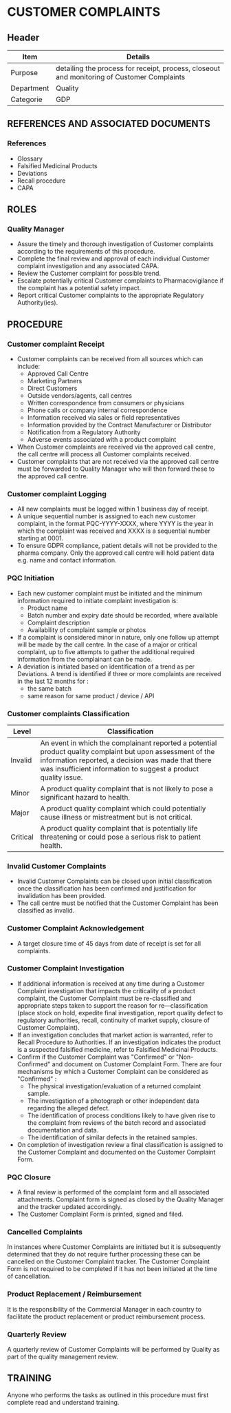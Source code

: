 # CUSTOMER COMPLAINTS

## Header

|Item          |Details                                                                                    | 
|--------------|-------------------------------------------------------------------------------------------| 
|Purpose       |detailing the process for receipt, process, closeout and monitoring of Customer Complaints | 
|Department    |Quality                                                                                    |   
|Categorie     |GDP                                                                                        | 

## REFERENCES AND ASSOCIATED DOCUMENTS

### References

* Glossary
* Falsified Medicinal Products
* Deviations
* Recall procedure
* CAPA

## ROLES

### Quality Manager
 
* Assure the timely and thorough investigation of Customer complaints according to the requirements of this procedure. 
* Complete the final review and approval of each individual Customer complaint investigation and any associated CAPA. 
* Review the Customer complaint for possible trend. 
* Escalate potentially critical Customer complaints to Pharmacovigilance if the complaint has a potential safety impact.
* Report critical Customer complaints to the appropriate Regulatory Authority(ies).

## PROCEDURE

### Customer complaint Receipt
* Customer complaints can be received from all sources which can include:
  * Approved Call Centre
  * Marketing Partners
  * Direct Customers
  * Outside vendors/agents, call centres
  * Written correspondence from consumers or physicians
  * Phone calls or company internal correspondence
  * Information received via sales or field representatives
  * Information provided by the Contract Manufacturer or Distributor
  * Notification from a Regulatory Authority
  * Adverse events associated with a product complaint
* When Customer complaints are received via the approved call centre, the call centre will process all Customer complaints received.
* Customer complaints that are not received via the approved call centre must be forwarded to Quality Manager who will then forward these to the approved call centre.

### Customer complaint Logging
* All new complaints must be logged within 1 business day of receipt.
* A unique sequential number is assigned to each new customer complaint, in the format PQC-YYYY-XXXX, where YYYY is the year in which the complaint was received and XXXX is a sequential number starting at 0001. 
* To ensure GDPR compliance, patient details will not be provided to the pharma company. Only the approved call centre will hold patient data e.g. name and contact information.

### PQC Initiation
* Each new customer complaint must be initiated and the minimum information required to initiate complaint investigation is:
  * Product name
  * Batch number and expiry date should be recorded, where available
  * Complaint description
  * Availability of complaint sample or photos
* If a complaint is considered minor in nature, only one follow up attempt will be made by the call centre. In the case of a major or critical complaint, up to five attempts to gather the additional required information from the complainant can be made.
* A deviation is initiated based on identification of a trend as per Deviations. A trend is identified if three or more complaints are received in the last 12 months for :
  * the same batch
  * same reason for same product / device / API

### Customer complaints Classification

|Level       |Classification                                                                 |
|------------|-------------------------------------------------------------------------------|
|Invalid     |An event in which the complainant reported a potential product quality complaint but upon assessment of the information reported, a decision was made that there was insufficient information to suggest a product quality issue.                               
|Minor       |A product quality complaint that is not likely to pose a significant hazard to health.                                     
|Major       |A product quality complaint which could potentially cause illness or mistreatment but is not critical.                     
|Critical    |A product quality complaint that is potentially life threatening or could pose a serious risk to patient health.           

### Invalid Customer Complaints
* Invalid Customer Complaints can be closed upon initial classification once the classification has been confirmed and justification for invalidation has been provided.
* The call centre must be notified that the Customer Complaint has been classified as invalid.

### Customer Complaint Acknowledgement
* A target closure time of 45 days from date of receipt is set for all complaints.

### Customer Complaint Investigation
* If additional information is received at any time during a Customer Complaint investigation that impacts the criticality of a product complaint, the Customer Complaint must be re-classified and appropriate steps taken to support the reason for re—classification (place stock on hold, expedite final investigation, report quality defect to regulatory authorities, recall, continuity of market supply, closure of Customer Complaint).
* If an investigation concludes that market action is warranted, refer to Recall Procedure to Authorities. If an investigation indicates the product is a suspected falsified medicine, refer to Falsified Medicinal Products.
* Confirm if the Customer Complaint was "Confirmed" or "Non-Confirmed" and document on Customer Complaint Form. There are four mechanisms by which a Customer Complaint can be considered as "Confirmed" :
  * The physical investigation/evaluation of a returned complaint sample.
  * The investigation of a photograph or other independent data regarding the alleged defect.
  * The identification of process conditions likely to have given rise to the complaint from reviews of the batch record and associated documentation and data.
  * The identification of similar defects in the retained samples.
* On completion of investigation review a final classification is assigned to the Customer Complaint and documented on the Customer Complaint Form.

### PQC Closure
* A final review is performed of the complaint form and all associated attachments. Complaint form is signed as closed by the Quality Manager and the tracker updated accordingly.
* The Customer Complaint Form is printed, signed and filed.

### Cancelled Complaints
In instances where Customer Complaints are initiated but it is subsequently determined that they do not require further processing these can be cancelled on the Customer Complaint tracker. The Customer Complaint Form is not required to be completed if it has not been initiated at the time of cancellation. 

### Product Replacement / Reimbursement
It is the responsibility of the Commercial Manager in each country to facilitate the product replacement or product reimbursement process. 

### Quarterly Review
A quarterly review of Customer Complaints will be performed by Quality as part of the quality management review.

## TRAINING
Anyone who performs the tasks as outlined in this procedure must first complete read and understand training.

